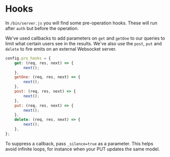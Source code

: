 # Hooks

In `/bin/server.js` you will find some pre-operation hooks. These will run after `auth` but before the operation. 

We've used callbacks to add parameters on `get` and `getOne` to our queries to limit what certain users see in the results. We've also use the `post`, `put` and `delete` to fire emits on an external Websocket server.

```javascript
config.pre_hooks = {
	get: (req, res, next) => {
		next();
	},
	getOne: (req, res, next) => {
		next();
	},
	post: (req, res, next) => {
		next();
	},
	put: (req, res, next) => {
		next();
	},
	delete: (req, res, next) => {
		next();
	},
};
```

To suppress a callback, pass `_silence=true` as a parameter. This helps avoid infinite loops, for instance when your PUT updates the same model.